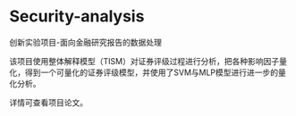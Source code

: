 # Security-analysis
创新实验项目-面向金融研究报告的数据处理

该项目使用整体解释模型（TISM）对证券评级过程进行分析，把各种影响因子量化，得到一个可量化的证券评级模型，并使用了SVM与MLP模型进行进一步的量化分析。

详情可查看项目论文。

